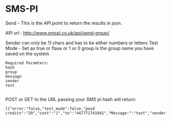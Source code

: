 SMS-PI
======

Send - This is the API point to return the results in json.

API url : http://www.smspi.co.uk/api/send-group/

Sender can only be 11 chars and has to be either numbers or letters
Test Mode - Set as true or flase or 1 or 0
group is the group name you have saved on the system

```
Required Paramters: 
hash
group
message
sender
test


```
POST or GET to the URL passing your SMS pi hash will return:



```
[{"error:"false,"test_mode":false,"paid credits":"20","cost":"1","to":"447771741041","Message:":"test","sender:smspi","custom_id:2342423423423432324,"status:"Sent"}]
```

```
